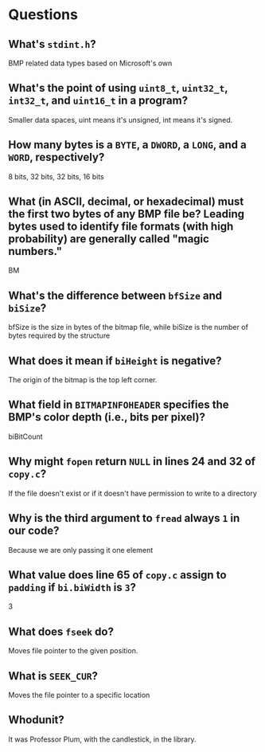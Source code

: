 # Questions

## What's `stdint.h`?

BMP related data types based on Microsoft's own

## What's the point of using `uint8_t`, `uint32_t`, `int32_t`, and `uint16_t` in a program?

Smaller data spaces, uint means it's unsigned, int means it's signed.

## How many bytes is a `BYTE`, a `DWORD`, a `LONG`, and a `WORD`, respectively?

8 bits, 32 bits, 32 bits, 16 bits

## What (in ASCII, decimal, or hexadecimal) must the first two bytes of any BMP file be? Leading bytes used to identify file formats (with high probability) are generally called "magic numbers."

BM

## What's the difference between `bfSize` and `biSize`?

bfSize is the size in bytes of the bitmap file, while biSize is the number of bytes required by the structure

## What does it mean if `biHeight` is negative?

The origin of the bitmap is the top left corner.

## What field in `BITMAPINFOHEADER` specifies the BMP's color depth (i.e., bits per pixel)?

biBitCount

## Why might `fopen` return `NULL` in lines 24 and 32 of `copy.c`?

If the file doesn't exist or if it doesn't have permission to write to a directory

## Why is the third argument to `fread` always `1` in our code?

Because we are only passing it one element

## What value does line 65 of `copy.c` assign to `padding` if `bi.biWidth` is `3`?

3

## What does `fseek` do?

Moves file pointer to the given position.

## What is `SEEK_CUR`?

Moves the file pointer to a specific location

## Whodunit?

It was Professor Plum, with the candlestick, in the library.
